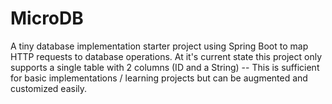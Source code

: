 # MicroDB
A tiny database implementation starter project using Spring Boot to map HTTP requests to database operations.
At it's current state this project only supports a single table with 2 columns (ID and a String) -- This is sufficient for basic implementations / learning projects but can be augmented and customized easily.


